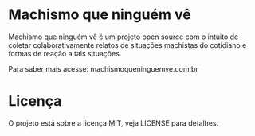 Machismo que ninguém vê
=======================

Machismo que ninguém vê é um projeto open source com o intuito de coletar colaborativamente relatos de situações machistas do cotidiano e formas de reação a tais situações.

Para saber mais acesse: machismoqueninguemve.com.br

Licença
=======

O projeto está sobre a licença MIT, veja LICENSE para detalhes.